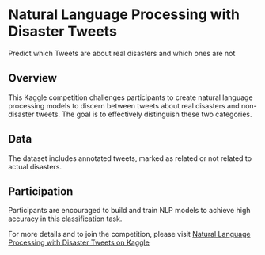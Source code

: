 # Natural Language Processing with Disaster Tweets
Predict which Tweets are about real disasters and which ones are not

## Overview
This Kaggle competition challenges participants to create natural language processing models to discern between tweets about real disasters and non-disaster tweets. The goal is to effectively distinguish these two categories.

## Data
The dataset includes annotated tweets, marked as related or not related to actual disasters.

## Participation
Participants are encouraged to build and train NLP models to achieve high accuracy in this classification task.

For more details and to join the competition, please visit [Natural Language Processing with Disaster Tweets on Kaggle](https://www.kaggle.com/competitions/nlp-getting-started/overview)
